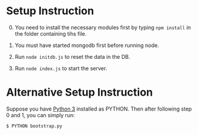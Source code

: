 Setup Instruction
=================
0. You need to install the necessary modules first by typing `npm install`
in the folder containing tihs file.

1. You must have started mongodb first before running node.

2. Run `node initdb.js` to reset the data in the DB.

3. Run `node index.js` to start the server.

Alternative Setup Instruction
=============================
Suppose you have [Python 3](https://docs.python.org/3/) installed as PYTHON.
Then after following step 0 and 1, you can simply run:

    $ PYTHON bootstrap.py

